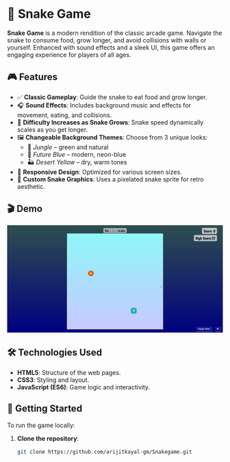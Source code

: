 # 🐍 Snake Game

**Snake Game** is a modern rendition of the classic arcade game. Navigate the snake to consume food, grow longer, and avoid collisions with walls or yourself. Enhanced with sound effects and a sleek UI, this game offers an engaging experience for players of all ages.

## 🎮 Features

- ✅ **Classic Gameplay**: Guide the snake to eat food and grow longer.
- 🎧 **Sound Effects**: Includes background music and effects for movement, eating, and collisions.
- 🚀 **Difficulty Increases as Snake Grows**: Snake speed dynamically scales as you get longer.
- 🖼️ **Changeable Background Themes**: Choose from 3 unique looks:
  - 🌿 *Jungle* – green and natural
  - 💙 *Future Blue* – modern, neon-blue
  - 🏜️ *Desert Yellow* – dry, warm tones
- 📱 **Responsive Design**: Optimized for various screen sizes.
- 🐍 **Custom Snake Graphics**: Uses a pixelated snake sprite for retro aesthetic.


## 🎬 Demo

![App Demo](./assets/playing.gif)


## 🛠️ Technologies Used

- **HTML5**: Structure of the web pages.
- **CSS3**: Styling and layout.
- **JavaScript (ES6)**: Game logic and interactivity.


## 🚀 Getting Started

To run the game locally:

1. **Clone the repository**:
   ```bash
   git clone https://github.com/arijitkayal-gm/Snakegame.git






